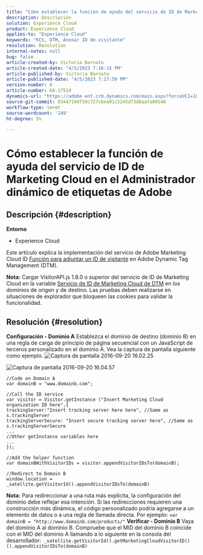 ```yaml
---
title: "Cómo establecer la función de ayuda del servicio de ID de Marketing Cloud en el Administrador dinámico de etiquetas de Adobe"
description: Descripción
solution: Experience Cloud
product: Experience Cloud
applies-to: "Experience Cloud"
keywords: "KCS, DTM, Anexar ID de visitante"
resolution: Resolution
internal-notes: null
bug: false
article-created-by: Victoria Barnato
article-created-date: "4/5/2023 7:16:15 PM"
article-published-by: Victoria Barnato
article-published-date: "4/5/2023 7:17:50 PM"
version-number: 8
article-number: KA-17524
dynamics-url: "https://adobe-ent.crm.dynamics.com/main.aspx?forceUCI=1&pagetype=entityrecord&etn=knowledgearticle&id=192f5551-e6d3-ed11-a7c7-6045bd006295"
source-git-commit: 0344719df59c727cbea91c5245d73d8aafa00540
workflow-type: tm+mt
source-wordcount: '249'
ht-degree: 5%

---
```


# Cómo establecer la función de ayuda del servicio de ID de Marketing Cloud en el Administrador dinámico de etiquetas de Adobe

## Descripción {#description}

<b>Entorno</b>
- Experience Cloud


Este artículo explica la implementación del servicio de Adobe Marketing Cloud ID [Función para adjuntar un ID de visitante](https://experienceleague.adobe.com/docs/id-service/using/id-service-api/methods/appendvisitorid.html?lang=es) en Adobe Dynamic Tag Management (DTM).

<b>Nota:</b> Cargar VisitorAPI.js 1.8.0 o superior del servicio de ID de Marketing Cloud en la variable [Servicio de ID de Marketing Cloud de DTM](https://experienceleague.adobe.com/docs/id-service/using/id-service-api/methods/getmcvid.html) en los dominios de origen y de destino. Las pruebas deben realizarse en situaciones de explorador que bloqueen las cookies para validar la funcionalidad.


## Resolución {#resolution}

<b>Configuración - Dominio A</b>
Establezca el dominio de destino (dominio B) en una regla de carga de principio de página secuencial con un JavaScript de terceros personalizado en el dominio A. Vea la captura de pantalla siguiente como ejemplo.
![Captura de pantalla 2016-09-20 16.02.25](https://helpx.adobe.com/content/dam/help/en/dtm/kb/how-to-set-marketing-cloud-id-service-helper-function-in-adobe-d/jcr%3acontent/main-pars/image/Screenshot%202016-09-20%2016.02.25.png "Captura de pantalla 2016-09-20 16.02.25")

![Captura de pantalla 2016-09-20 16.04.57](https://helpx.adobe.com/content/dam/help/en/dtm/kb/how-to-set-marketing-cloud-id-service-helper-function-in-adobe-d/jcr%3acontent/main-pars/image_1393293752/Screenshot%202016-09-20%2016.04.57.png "Captura de pantalla 2016-09-20 16.04.57")

```clike
//Code on Domain A
var domainB = "www.domainb.com";
 
//Call the ID service
var visitor = Visitor.getInstance ("Insert Marketing Cloud organization ID here",{
trackingServer:"Insert tracking server here here", //Same as s.trackingServer
trackingServerSecure: "Insert secure tracking server here", //Same as s.trackingServerSecure
...
//Other getInstance variables here
...
});
 
//Add the helper function
var domainBWithVisitorIDs = visitor.appendVisitorIDsTo(domainB);
 
//Redirect to Domain B
window.location = _satellite.getVisitorId().appendVisitorIDsTo(domainB)
```


<b>Nota:</b> Para redireccionar a una ruta más explícita, la configuración del dominio debe reflejar esa intención. Si las redirecciones requieren una construcción más dinámica, el código personalizado podría agregarse a un elemento de datos o a una regla de llamada directa. Por ejemplo: `var domainB = "http://www.domainb.com/products/"`
<b>Verificar - Dominio B</b>
Vaya del dominio A al dominio B. Compruebe que el MID del dominio B coincide con el MID del dominio A llamando a lo siguiente en la consola del desarrollador:  `_satellite.getVisitorId().getMarketingCloudVisitorID()().appendVisitorIDsTo(domainB)`
